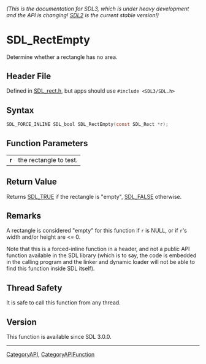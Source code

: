 ###### (This is the documentation for SDL3, which is under heavy development and the API is changing! [SDL2](https://wiki.libsdl.org/SDL2/) is the current stable version!)
# SDL_RectEmpty

Determine whether a rectangle has no area.

## Header File

Defined in [SDL_rect.h](https://github.com/libsdl-org/SDL/blob/main/include/SDL3/SDL_rect.h), but apps should use `#include <SDL3/SDL.h>`

## Syntax

```c
SDL_FORCE_INLINE SDL_bool SDL_RectEmpty(const SDL_Rect *r);
```

## Function Parameters

|           |                        |
| --------- | ---------------------- |
| **r**     | the rectangle to test. |

## Return Value

Returns [SDL_TRUE](SDL_TRUE) if the rectangle is "empty",
[SDL_FALSE](SDL_FALSE) otherwise.

## Remarks

A rectangle is considered "empty" for this function if `r` is NULL, or if
`r`'s width and/or height are <= 0.

Note that this is a forced-inline function in a header, and not a public
API function available in the SDL library (which is to say, the code is
embedded in the calling program and the linker and dynamic loader will not
be able to find this function inside SDL itself).

## Thread Safety

It is safe to call this function from any thread.

## Version

This function is available since SDL 3.0.0.

----
[CategoryAPI](CategoryAPI), [CategoryAPIFunction](CategoryAPIFunction)

